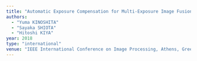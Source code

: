 ```yaml
---
title: "Automatic Exposure Compensation for Multi-Exposure Image Fusion"
authors:
  - "Yuma KINOSHITA"
  - "Sayaka SHIOTA"
  - "Hitoshi KIYA"
year: 2018
type: "international"
venue: "IEEE International Conference on Image Processing, Athens, Greece, 2018-10-08."
---
```

